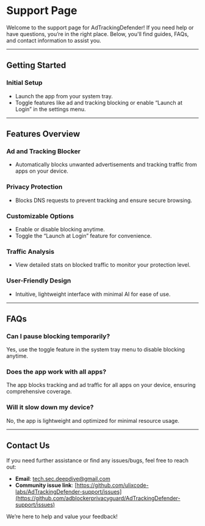 # **Support Page**

Welcome to the support page for AdTrackingDefender! If you need help or have questions, you’re in the right place. Below, you'll find guides, FAQs, and contact information to assist you.

---

## **Getting Started**

### Initial Setup
- Launch the app from your system tray.
- Toggle features like ad and tracking blocking or enable “Launch at Login” in the settings menu.

---

## **Features Overview**

### **Ad and Tracking Blocker**
- Automatically blocks unwanted advertisements and tracking traffic from apps on your device.

### **Privacy Protection**
- Blocks DNS requests to prevent tracking and ensure secure browsing.

### **Customizable Options**
- Enable or disable blocking anytime.
- Toggle the “Launch at Login” feature for convenience.

### **Traffic Analysis**
- View detailed stats on blocked traffic to monitor your protection level.

### **User-Friendly Design**
- Intuitive, lightweight interface with minimal AI for ease of use.

---

## **FAQs**

### **Can I pause blocking temporarily?**
Yes, use the toggle feature in the system tray menu to disable blocking anytime.

### **Does the app work with all apps?**
The app blocks tracking and ad traffic for all apps on your device, ensuring comprehensive coverage.

### **Will it slow down my device?**
No, the app is lightweight and optimized for minimal resource usage.

---

## **Contact Us**

If you need further assistance or find any issues/bugs, feel free to reach out:
- **Email**: tech.sec.deepdive@gmail.com
- **Community issue link**: [https://github.com/ulixcode-labs/AdTrackingDefender-support/issues](https://github.com/adblockerprivacyguard/AdTrackingDefender-support/issues)
  
We’re here to help and value your feedback!
